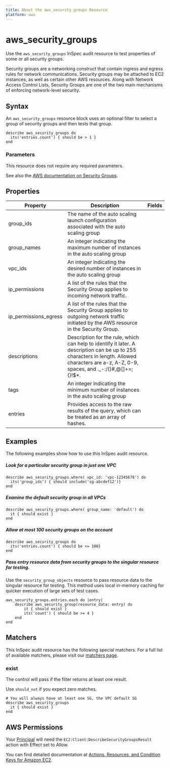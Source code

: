 ```yaml
---
title: About the aws_security_groups Resource
platform: aws
---
```


# aws\_security\_groups

Use the `aws_security_groups` InSpec audit resource to test properties of some or all security groups.

Security groups are a networking construct that contain ingress and egress rules for network communications. Security groups may be attached to EC2 instances, as well as certain other AWS resources. Along with Network Access Control Lists, Security Groups are one of the two main mechanisms of enforcing network-level security.

## Syntax

An `aws_security_groups` resource block uses an optional filter to select a group of security groups and then tests that group.

    describe aws_security_groups do
      its('entries.count') { should be > 1 }
    end

### Parameters

This resource does not require any required parameters.

See also the [AWS documentation on Security Groups](https://docs.aws.amazon.com/AWSEC2/latest/UserGuide/using-network-security.html).

## Properties

| Property | Description | Fields | 
| --- | --- | --- |
|group\_ids   | The name of the auto scaling launch configuration associated with the auto scaling group |
|group\_names | An integer indicating the maximum number of instances in the auto scaling group |
|vpc\_ids     | An integer indicating the desired  number of instances in the auto scaling group |
|ip_permissions         | A list of the rules that the Security Group applies to incoming network traffic. |
|ip_permissions_egress  | A list of the rules that the Security Group applies to outgoing network traffic initiated by the AWS resource in the Security Group. |
|descriptions |Description for the rule, which can help to identify it later. A description can be up to 255 characters in length. Allowed characters are a-z, A-Z, 0-9, spaces, and ._-:/()#,@[]+=;{}!$*.|
|tags         | An integer indicating the minimum number of instances in the auto scaling group |
|entries      | Provides access to the raw results of the query, which can be treated as an array of hashes. |

## Examples

The following examples show how to use this InSpec audit resource.

##### Look for a particular security group in just one VPC

    describe aws_security_groups.where( vpc_id: 'vpc-12345678') do
      its('group_ids') { should include('sg-abcdef12')}
    end

##### Examine the default security group in all VPCs

    describe aws_security_groups.where( group_name: 'default') do
      it { should exist }
    end

##### Allow at most 100 security groups on the account

    describe aws_security_groups do
      its('entries.count') { should be <= 100}
    end

##### Pass entry resource data from security groups to the singular resource for testing.

Use the `security_group_objects` resource to pass resource data to the singular resource for testing.
This method uses local in-memory caching for quicker execution of large sets of test cases.

    aws_security_groups.entries.each do |entry|
        describe aws_security_group(resource_data: entry) do
            it { should exist }
            its('count') { should be >= 4 }
        end
    end

## Matchers

This InSpec audit resource has the following special matchers. For a full list of available matchers, please visit our [matchers page](https://www.inspec.io/docs/reference/matchers/).

### exist

The control will pass if the filter returns at least one result. 

Use `should_not` if you expect zero matches.

    # You will always have at least one SG, the VPC default SG
    describe aws_security_groups
      it { should exist }
    end

## AWS Permissions

Your [Principal](https://docs.aws.amazon.com/IAM/latest/UserGuide/intro-structure.html#intro-structure-principal) will need the `EC2:Client:DescribeSecurityGroupsResult` action with Effect set to Allow.

You can find detailed documentation at [Actions, Resources, and Condition Keys for Amazon EC2](https://docs.aws.amazon.com/IAM/latest/UserGuide/list_amazonec2.html).

